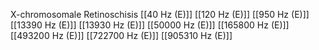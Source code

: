 X-chromosomale Retinoschisis
[[40 Hz (E)]]
[[120 Hz (E)]]
[[950 Hz (E)]]
[[13390 Hz (E)]]
[[13930 Hz (E)]]
[[50000 Hz (E)]]
[[165800 Hz (E)]]
[[493200 Hz (E)]]
[[722700 Hz (E)]]
[[905310 Hz (E)]]